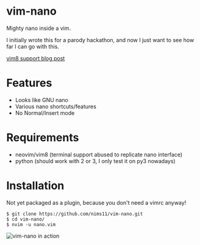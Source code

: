 # vim-nano

Mighty nano inside a vim.

I initially wrote this for a parody hackathon, and now
I just want to see how far I can go with this.

[vim8 support blog post](https://nims11.github.io/blog/vim-nano)

# Features

- Looks like GNU nano
- Various nano shortcuts/features
- No Normal/Insert mode

# Requirements

- neovim/vim8 (terminal support abused to replicate nano interface)
- python (should work with 2 or 3, I only test it on py3 nowadays)

# Installation
Not yet packaged as a plugin, because you don't need a vimrc anyway!

```
$ git clone https://github.com/nims11/vim-nano.git
$ cd vim-nano/
$ nvim -u nano.vim
```

![vim-nano in action](https://raw.githubusercontent.com/nims11/vim-nano/master/screenshot.png)

